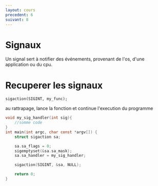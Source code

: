 ```yaml
---
layout: cours
precedent: 6
suivant: 8
---
```


# Signaux

Un signal sert à notifier des événements, provenant de l'os, d'une application ou du cpu.

# Recuperer les signaux

`sigaction(SIGINT, my_func);`

au rattrapage, lance la fonction et continue l'execution du programme

```c
void my_sig_handler(int sig){
	//somme code
}
int main(int argc, char const *argv[]) {
	struct sigaction sa;

	sa.sa_flags = 0;
	sigemptyset(&sa.sa_mask);
	sa.sa_handler = my_sig_handler;

	sigaction(SIGINT, &sa, NULL);

	return 0;
}
```
